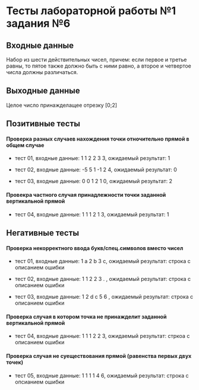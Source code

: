 # Тесты лабораторной работы №1 задания №6

## Входные данные 

Набор из шести действительных чисел, причем: если первое и третье равны, то пятое также должно быть с ними равно, а второе и четвертое числа должны различаться.

## Выходные данные 

Целое число принажделащее отрезку [0;2]

## Позитивные тесты

#### Проверка разных случаев нахождения точки отночительно прямой в общем случае

- тест 01, входные данные: 1 1 2 2 3 3, ожидаемый результат: 1

- тест 02, входные данные: -5 5 1 -1 2 4, ожидаемый результат: 0

- тест 03, входные данные: 0 0 1 2 1 0, ожидаемый результат: 2

#### Провекра частного случая принадлежности точки заданной вертикальной прямой

- тест 04, входные данные: 1 1 1 2 1 3, ожидаемый результат: 1

## Негативные тесты 

#### Проверка некорректного ввода букв/спец.символов вместо чисел

- тест 01, входные данные: 1 a 2 b 3 c, ожидаемый результат: строка с описанием ошибки

- тест 02, входные данные: 1 1 2 2 3 . , ожидаемый результат: строка с описанием ошибки

- тест 03, входные данные: 1 2 d c 5 6 , ожидаемый результат: строка с описанием ошибки

#### Проверка случая в котором точка не принажделит заданной вертикальной прямой

- тест 04, входные данные: 1 1 1 2 2 3, ожидаемый результат: стркоа с описанием ошибки

#### Проверка случая не суеществования прямой (равенства первых двух точек)

- тест 05, входные данные: 1 1 1 1 4 6, ожидаемый результат: строка с опсианием ошибки
